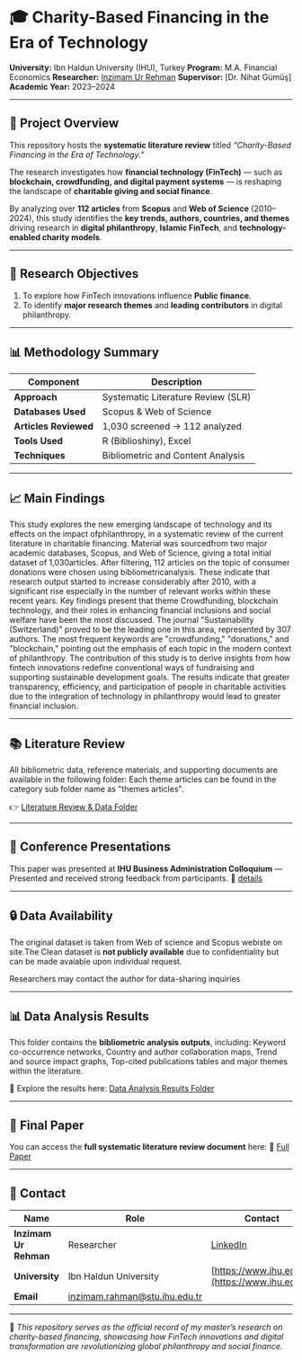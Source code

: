 # 🎓 Charity-Based Financing in the Era of Technology

**University:** Ibn Haldun University (IHU), Turkey
**Program:** M.A. Financial Economics
**Researcher:** [Inzimam Ur Rehman](https://www.linkedin.com/in/inzimam-ur-rehman)
**Supervisor:** [Dr. Nihat Gümüş]
**Academic Year:** 2023–2024

---

## 📘 Project Overview

This repository hosts the **systematic literature review** titled *“Charity-Based Financing in the Era of Technology.”*

The research investigates how **financial technology (FinTech)** — such as **blockchain, crowdfunding, and digital payment systems** — is reshaping the landscape of **charitable giving and social finance**.

By analyzing over **112 articles** from **Scopus** and **Web of Science** (2010–2024), this study identifies the **key trends, authors, countries, and themes** driving research in **digital philanthropy**, **Islamic FinTech**, and **technology-enabled charity models**.

---

## 🧠 Research Objectives

1. To explore how FinTech innovations influence **Public finance**.
2. To identify **major research themes** and **leading contributors** in digital philanthropy.

---

## 📊 Methodology Summary

| Component             | Description                        |
| --------------------- | ---------------------------------- |
| **Approach**          | Systematic Literature Review (SLR) |
| **Databases Used**    | Scopus & Web of Science            |
| **Articles Reviewed** | 1,030 screened → 112 analyzed      |
| **Tools Used**        | R (Biblioshiny), Excel             |
| **Techniques**        | Bibliometric and Content Analysis  |

---

## 📈 Main Findings

This study explores the new emerging landscape of technology and its effects on the impact ofphilanthropy, in a systematic review of the current literature in charitable financing. Material was sourcedfrom two major academic databases, Scopus, and Web of Science, giving a total initial dataset of 1,030articles. After filtering, 112 articles on the topic of consumer donations were chosen using bibliometricanalysis. These indicate that research output started to increase considerably after 2010, with a significant rise especially in the number of relevant works within these recent years. Key findings present that theme Crowdfunding, blockchain technology, and their roles in enhancing financial inclusions and social welfare have been the most discussed. The journal "Sustainability (Switzerland)" proved to be the leading one in this area, represented by 307 authors. The most frequent keywords are "crowdfunding," "donations," and "blockchain," pointing out the emphasis of each topic in the modern context of philanthropy. The contribution of this study is to derive insights from how fintech innovations redefine conventional ways of fundraising and supporting sustainable development goals. The results indicate that greater transparency, efficiency, and participation of people in charitable activities due to the integration of technology in philanthropy would lead to greater financial inclusion.

---

## 📚 Literature Review

All bibliometric data, reference materials, and supporting documents are available in the following folder: Each theme articles can be found in the category sub folder name as  "themes articles".

👉 [Literature Review & Data Folder](https://drive.google.com/drive/folders/1b7gj7-VaME7aNR8bvHQg-_43vl5rpiez?usp=sharing)

---

## 🎤 Conference Presentations

This paper was presented at **IHU Business Administration Colloquium** — Presented and received strong feedback from participants.
   📄 [details](https://man.ihu.edu.tr/tr/ihu-isletme-kolokyumu-nda-fintech-in-hayirseverlik-finansmanindaki-rolu-incelendi)

---
## 🔒 Data Availability  

The original dataset is taken from Web of science and Scopus webiste on site.The Clean dataset is  **not publicly available** due to confidentiality but can be made avaiable upon individual request.

Researchers may contact the author for data-sharing inquiries

---

##  📊 Data Analysis Results

This folder contains the **bibliometric analysis outputs**, including:
Keyword co-occurrence networks, Country and author collaboration maps, Trend and source impact graphs, Top-cited publications tables and major themes within the literature.

📂 Explore the results here: [Data Analysis Results Folder](https://drive.google.com/drive/folders/14BYe4-1QpbYELEgfNdDp3k04BrXvVir7?dmr=1&ec=wgc-drive-globalnav-goto)

---

## 📄 Final Paper

You can access the **full systematic literature review document** here:
📘 [Full Paper](https://drive.google.com/file/d/1cUT3AhUl8UVQ5x_APP_z6sGkBNUKz6sn/view)

---

## 🧭 Contact

| Name                  | Role                                                                  | Contact                                                   |
| --------------------- | --------------------------------------------------------------------- | --------------------------------------------------------- |
| **Inzimam Ur Rehman** | Researcher                                                            | [LinkedIn](https://www.linkedin.com/in/inzimam-ur-rehman) |
| **University**        | Ibn Haldun University                                                 | [https://www.ihu.edu.tr](https://www.ihu.edu.tr)          |
| **Email**             | [inzimam.rahman@stu.ihu.edu.tr](mailto:inzimam.rahman@stu.ihu.edu.tr) |                                                           |

---

📍 *This repository serves as the official record of my master’s research on charity-based financing, showcasing how FinTech innovations and digital transformation are revolutionizing global philanthropy and social finance.*
